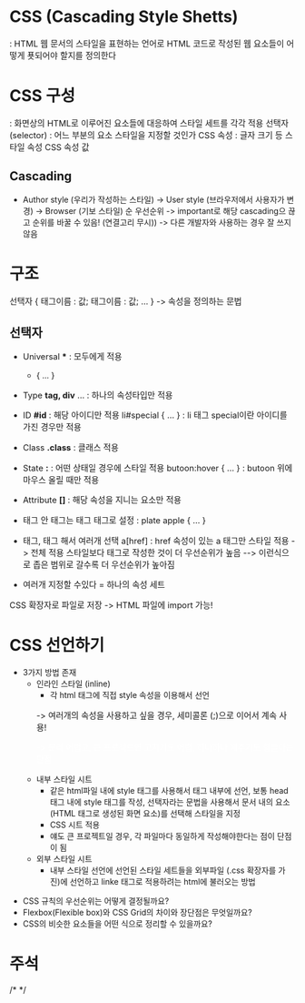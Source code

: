 # CSS (Cascading Style Shetts)

: HTML 웹 문서의 스타일을 표현하는 언어로 HTML 코드로 작성된 웹 요소들이 어떻게 푯되어야 할지를 정의한다

# CSS 구성

: 화면상의 HTML로 이루어진 요소들에 대응하여 스타일 세트를 각각 적용
선택자 (selector) : 어느 부분의 요소 스타일을 지정할 것인가
CSS 속성 : 글자 크기 등 스타일 속성
CSS 속성 값

## Cascading

- Author style (우리가 작성하는 스타일) -> User style (브라우저에서 사용자가 변경) -> Browser (기보 스타일) 순 우선순위
  -> important로 해당 cascading으 끊고 순위를 바꿀 수 있음! (연결고리 무시))
  -> 다른 개발자와 사용하는 경우 잘 쓰지 않음

# 구조

선택자 {
태그이름 : 값;
태그이름 : 값;
... }
-> 속성을 정의하는 문법

## 선택자

- Universal **\*** : 모두에게 적용
  - { ... }
- Type **tag, div** ... : 하나의 속성타입만 적용
- ID **#id** : 해당 아이디만 적용
  li#special { ... } : li 태그 special이란 아이디를 가진 경우만 적용
- Class **.class** : 클래스 적용
- State **:** : 어떤 상태일 경우에 스타일 적용
  butoon:hover { ... } : butoon 위에 마우스 올릴 때만 적용
- Attribute **[]** : 해당 속성을 지니는 요소만 적용
- 태그 안 태그는 태그 태그로 설정
  <plate><apple></plate> : plate apple { ... }
- 태그, 태그 해서 여러개 선택
  a[href] : href 속성이 있는 a 태그만 스타일 적용
  -> 전체 적용 스타일보다 태그로 작성한 것이 더 우선순위가 높음
  --> 이런식으로 좁은 범위로 갈수록 더 우선순위가 높아짐

- 여러개 지정할 수있다 = 하나의 속성 세트

CSS 확장자로 파일로 저장 -> HTML 파일에 import 가능!

# CSS 선언하기

- 3가지 방법 존재
  - 인라인 스타일 (inline)
    - 각 html 태그에 직접 style 속성을 이용해서 선언
    <p style="font-size: 11pt"> -> 여러개의 속성을 사용하고 싶을 경우, 세미콜론 (;)으로 이어서 계속 사용!
    <p style="font-size: 11pt; color:white;">
    -> 분리 어렵고, 큰 프로젝트면 고치기도 어렵, 하나하나 해주기도 힘들다는 단점
  - 내부 스타일 시트
    - 같은 html파일 내에 style 태그를 사용해서 태그 내부에 선언, 보통 head 태그 내에 style 태그를 작성, 선택자라는 문법을 사용해서 문서 내의 요소 (HTML 태그로 생성된 화면 요소)를 선택해 스타일을 지정
      <head>
          <style>
          p {
              font-size: 11pt;
          }
          </style>
      </head>
    - CSS 시트 적용
    - 얘도 큰 프로젝트일 경우, 각 파일마다 동일하게 작성해야한다는 점이 단점이 됨
  - 외부 스타일 시트
    - 내부 스타일 선언에 선언된 스타일 세트들을 외부파일 (.css 확장자를 가진)에 선언하고 linke 태그로 적용하려는 html에 불러오는 방법
      <head>
          <link rel="stylesheet" type="text/css" href="CSS 파일명">
      <head>

* CSS 규칙의 우선순위는 어떻게 결정될까요?
* Flexbox(Flexible box)와 CSS Grid의 차이와 장단점은 무엇일까요?
* CSS의 비슷한 요소들을 어떤 식으로 정리할 수 있을까요?

# 주석

/\* \*/
